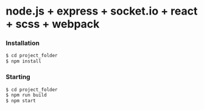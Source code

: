 # node.js + express + socket.io + react + scss + webpack

### Installation

```sh
$ cd project_folder
$ npm install
```

### Starting

```sh
$ cd project_folder
$ npm run build
$ npm start
```

